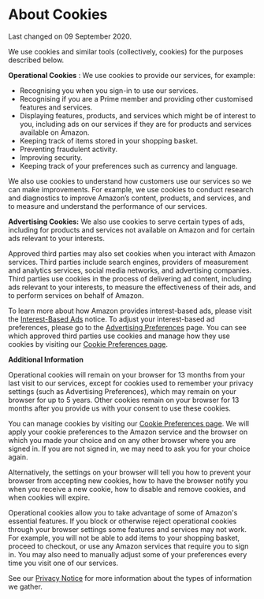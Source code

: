 About Cookies
=============

Last changed on 09 September 2020.

We use cookies and similar tools (collectively, cookies) for the purposes described below.

**Operational Cookies** : We use cookies to provide our services, for example:

* Recognising you when you sign-in to use our services.
* Recognising if you are a Prime member and providing other customised features and services.
* Displaying features, products, and services which might be of interest to you, including ads on our services if they are for products and services available on Amazon.
* Keeping track of items stored in your shopping basket.
* Preventing fraudulent activity.
* Improving security.
* Keeping track of your preferences such as currency and language.

We also use cookies to understand how customers use our services so we can make improvements. For example, we use cookies to conduct research and diagnostics to improve Amazon’s content, products, and services, and to measure and understand the performance of our services.

**Advertising Cookies:** We also use cookies to serve certain types of ads, including for products and services not available on Amazon and for certain ads relevant to your interests.

Approved third parties may also set cookies when you interact with Amazon services. Third parties include search engines, providers of measurement and analytics services, social media networks, and advertising companies. Third parties use cookies in the process of delivering ad content, including ads relevant to your interests, to measure the effectiveness of their ads, and to perform services on behalf of Amazon.

To learn more about how Amazon provides interest-based ads, please visit the [Interest-Based Ads](https://www.amazon.co.uk/gp/help/customer/display.html?nodeId=201909150) notice. To adjust your interest-based ad preferences, please go to the [Advertising Preferences](https://www.amazon.co.uk/adprefs) page. You can see which approved third parties use cookies and manage how they use cookies by visiting our [Cookie Preferences page](https://www.amazon.co.uk/privacyprefs/retail).

**Additional Information**

Operational cookies will remain on your browser for 13 months from your last visit to our services, except for cookies used to remember your privacy settings (such as Advertising Preferences), which may remain on your browser for up to 5 years. Other cookies remain on your browser for 13 months after you provide us with your consent to use these cookies.

You can manage cookies by visiting our [Cookie Preferences page](https://www.amazon.co.uk/gp/help/customer/www.amazon.co.uk/privacyprefs/retail). We will apply your cookie preferences to the Amazon service and the browser on which you made your choice and on any other browser where you are signed in. If you are not signed in, we may need to ask you for your choice again.

Alternatively, the settings on your browser will tell you how to prevent your browser from accepting new cookies, how to have the browser notify you when you receive a new cookie, how to disable and remove cookies, and when cookies will expire.

Operational cookies allow you to take advantage of some of Amazon's essential features. If you block or otherwise reject operational cookies through your browser settings some features and services may not work. For example, you will not be able to add items to your shopping basket, proceed to checkout, or use any Amazon services that require you to sign in. You may also need to manually adjust some of your preferences every time you visit one of our services.

See our [Privacy Notice](https://www.amazon.co.uk/gp/help/customer/display.html/?nodeId=201909010) for more information about the types of information we gather.